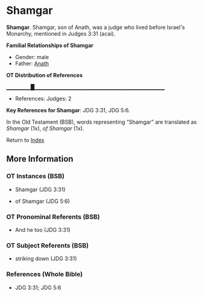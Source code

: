 # Shamgar
**Shamgar**. 
Shamgar, son of Anath, was a judge who lived before Israel's Monarchy, mentioned in Judges 3:31 (acai). 




**Familial Relationships of Shamgar**


* Gender: male
* Father: [Anath](Anath.md)


**OT Distribution of References**

▁▁▁▁▁▁█▁▁▁▁▁▁▁▁▁▁▁▁▁▁▁▁▁▁▁▁▁▁▁▁▁▁▁▁▁▁▁▁
* References: Judges: 2



**Key References for Shamgar**: 
JDG 3:31, JDG 5:6. 


In the Old Testament (BSB), words representing “Shamgar” are translated as 
*Shamgar* (1x), *of Shamgar* (1x). 




Return to [Index](00-Index.md)

## More Information

### OT Instances (BSB)

* Shamgar (JDG 3:31)

* of Shamgar (JDG 5:6)



### OT Pronominal Referents (BSB)

* And he too (JDG 3:31)



### OT Subject Referents (BSB)

* striking down (JDG 3:31)



### References (Whole Bible)

* JDG 3:31; JDG 5:6



